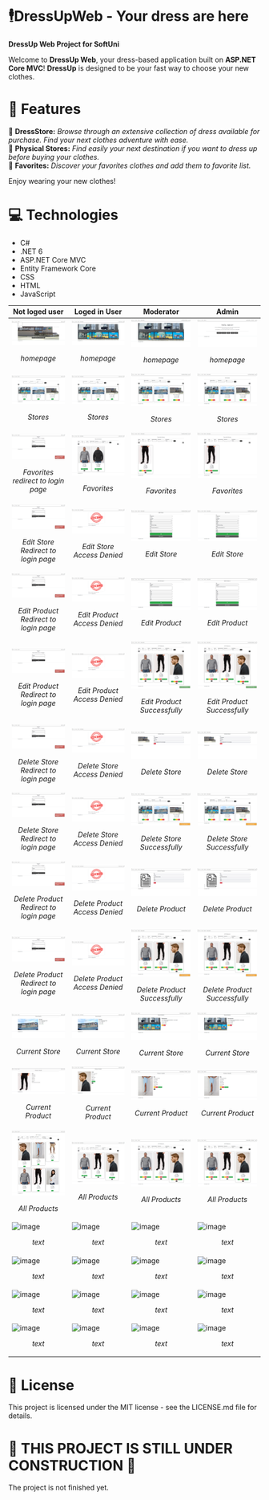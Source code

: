 # 🕴️DressUpWeb - Your dress are here
**DressUp Web Project for SoftUni**

Welcome to **DressUp Web**, your dress-based application built on **ASP.NET Core MVC**! **DressUp** is designed to be your fast way to choose your new clothes.

# 📖 Features
🏪 **DressStore:** *Browse through an extensive collection of dress available for purchase. Find your next clothes adventure with ease.* <br>
📄 **Physical Stores:** *Find easily your next destination if you want to dress up before buying your clothes.* <br>
📌 **Favorites:** *Discover your favorites clothes and add them to favorite list.* <br>

Enjoy wearing your new clothes!

# 💻 Technologies
- C#
- .NET 6
- ASP.NET Core MVC
- Entity Framework Core
- CSS
- HTML
- JavaScript


| **Not loged user**  | **Loged in User** | **Moderator** | **Admin** |
| --------------------------------------------------------------------------------------------------------------------------------------- | --------------------------------------------------------------------------------------------------------------------------------------- | --------------------------------------------------------------------------------------------------------------------------------------- | --------------------------------------------------------------------------------------------------------------------------------------- |
| <img src="https://github.com/MDimidov/DressUpWeb/blob/main/WebSIteImages/homepage.png" alt="homepage"> <p align="center">*homepage*</p> | <img src="https://github.com/MDimidov/DressUpWeb/blob/main/WebSIteImages/homepageUser.png" alt="homepageUser"> <p align="center">*homepage*</p> | <img src="https://github.com/MDimidov/DressUpWeb/blob/main/WebSIteImages/homepageModerator.png" alt="homepageModerator"> <p align="center">*homepage*</p> | <img src="https://github.com/MDimidov/DressUpWeb/blob/main/WebSIteImages/homepageAdmin.png" alt="homepageAdmin"> <p align="center">*homepage*</p> |
| <img src="https://github.com/MDimidov/DressUpWeb/blob/main/WebSIteImages/Stores.png" alt="Stores"> <p align="center">*Stores*</p> | <img src="https://github.com/MDimidov/DressUpWeb/blob/main/WebSIteImages/StoresUser.png" alt="StoresUser"> <p align="center">*Stores*</p> | <img src="https://github.com/MDimidov/DressUpWeb/blob/main/WebSIteImages/StoresModerator.png" alt="StoresModerator"> <p align="center">*Stores*</p> | <img src="https://github.com/MDimidov/DressUpWeb/blob/main/WebSIteImages/StoresModerator.png" alt="StoresModerator"> <p align="center">*Stores*</p> |
| <img src="https://github.com/MDimidov/DressUpWeb/blob/main/WebSIteImages/ErrorLogin.png" alt="ErrorLogin"> <p align="center">*Favorites redirect to login page*</p> | <img src="https://github.com/MDimidov/DressUpWeb/blob/main/WebSIteImages/FavoriteProductsUser.png" alt="FavoriteProductsUser"> <p align="center">*Favorites*</p> | <img src="https://github.com/MDimidov/DressUpWeb/blob/main/WebSIteImages/FavoriteProductsModerator.png" alt="FavoriteProductsModerator"> <p align="center">*Favorites*</p> | <img src="https://github.com/MDimidov/DressUpWeb/blob/main/WebSIteImages/FavoriteProductsModerator.png" alt="FavoriteProductsModerator"> <p align="center">*Favorites*</p> |
| <img src="https://github.com/MDimidov/DressUpWeb/blob/main/WebSIteImages/ErrorLogin.png" alt="ErrorLogin"> <p align="center">*Edit Store Redirect to login page*</p> | <img src="https://github.com/MDimidov/DressUpWeb/blob/main/WebSIteImages/AccessDeniedUser.png" alt="AccessDeniedUser"> <p align="center">*Edit Store Access Denied*</p> | <img src="https://github.com/MDimidov/DressUpWeb/blob/main/WebSIteImages/EditStoreModerator.png" alt="EditStoreModerator"> <p align="center">*Edit Store*</p> | <img src="https://github.com/MDimidov/DressUpWeb/blob/main/WebSIteImages/EditStoreModerator.png" alt="EditStoreModerator"> <p align="center">*Edit Store*</p> |
| <img src="https://github.com/MDimidov/DressUpWeb/blob/main/WebSIteImages/ErrorLogin.png" alt="ErrorLogin"> <p align="center">*Edit Product Redirect to login page*</p> | <img src="https://github.com/MDimidov/DressUpWeb/blob/main/WebSIteImages/AccessDeniedUser.png" alt="AccessDeniedUser"> <p align="center">*Edit Product Access Denied*</p> | <img src="https://github.com/MDimidov/DressUpWeb/blob/main/WebSIteImages/EditProductModerator.png" alt="EditProductModerator"> <p align="center">*Edit Product*</p> | <img src="https://github.com/MDimidov/DressUpWeb/blob/main/WebSIteImages/EditProductModerator.png" alt="EditProductModerator"> <p align="center">*Edit Product*</p> |
| <img src="https://github.com/MDimidov/DressUpWeb/blob/main/WebSIteImages/ErrorLogin.png" alt="ErrorLogin"> <p align="center">*Edit Product Redirect to login page*</p> | <img src="https://github.com/MDimidov/DressUpWeb/blob/main/WebSIteImages/AccessDeniedUser.png" alt="AccessDeniedUser"> <p align="center">*Edit Product Access Denied*</p> | <img src="https://github.com/MDimidov/DressUpWeb/blob/main/WebSIteImages/EditProductModeratorSuccessfully.png" alt="EditProductModeratorSuccessfully"> <p align="center">*Edit Product Successfully*</p> | <img src="https://github.com/MDimidov/DressUpWeb/blob/main/WebSIteImages/EditProductModeratorSuccessfully.png" alt="EditProductModeratorSuccessfully"> <p align="center">*Edit Product Successfully*</p> |
| <img src="https://github.com/MDimidov/DressUpWeb/blob/main/WebSIteImages/ErrorLogin.png" alt="ErrorLogin"> <p align="center">*Delete Store Redirect to login page*</p> | <img src="https://github.com/MDimidov/DressUpWeb/blob/main/WebSIteImages/AccessDeniedUser.png" alt="AccessDeniedUser"> <p align="center">*Delete Store Access Denied*</p> | <img src="https://github.com/MDimidov/DressUpWeb/blob/main/WebSIteImages/DeleteStoreModerator.png" alt="DeleteStoreModerator"> <p align="center">*Delete Store*</p> | <img src="https://github.com/MDimidov/DressUpWeb/blob/main/WebSIteImages/DeleteStoreModerator.png" alt="DeleteStoreModerator"> <p align="center">*Delete Store*</p> |
| <img src="https://github.com/MDimidov/DressUpWeb/blob/main/WebSIteImages/ErrorLogin.png" alt="ErrorLogin"> <p align="center">*Delete Store Redirect to login page*</p> | <img src="https://github.com/MDimidov/DressUpWeb/blob/main/WebSIteImages/AccessDeniedUser.png" alt="AccessDeniedUser"> <p align="center">*Delete Store Access Denied*</p> | <img src="https://github.com/MDimidov/DressUpWeb/blob/main/WebSIteImages/DeleteStoreModeratorSuccessfully.png" alt="DeleteStoreModeratorSuccessfully"> <p align="center">*Delete Store Successfully*</p> | <img src="https://github.com/MDimidov/DressUpWeb/blob/main/WebSIteImages/DeleteStoreModeratorSuccessfully.png" alt="DeleteStoreModeratorSuccessfully"> <p align="center">*Delete Store Successfully*</p> |
| <img src="https://github.com/MDimidov/DressUpWeb/blob/main/WebSIteImages/ErrorLogin.png" alt="ErrorLogin"> <p align="center">*Delete Product Redirect to login page*</p> | <img src="https://github.com/MDimidov/DressUpWeb/blob/main/WebSIteImages/AccessDeniedUser.png" alt="AccessDeniedUser"> <p align="center">*Delete Product Access Denied*</p> | <img src="https://github.com/MDimidov/DressUpWeb/blob/main/WebSIteImages/DeleteProductModerator.png" alt="DeleteProductModerator"> <p align="center">*Delete Product*</p> | <img src="https://github.com/MDimidov/DressUpWeb/blob/main/WebSIteImages/DeleteProductModerator.png" alt="DeleteProductModerator"> <p align="center">*Delete Product*</p> |
| <img src="https://github.com/MDimidov/DressUpWeb/blob/main/WebSIteImages/ErrorLogin.png" alt="ErrorLogin"> <p align="center">*Delete Product Redirect to login page*</p> | <img src="https://github.com/MDimidov/DressUpWeb/blob/main/WebSIteImages/AccessDeniedUser.png" alt="AccessDeniedUser"> <p align="center">*Delete Product Access Denied*</p> | <img src="https://github.com/MDimidov/DressUpWeb/blob/main/WebSIteImages/DeleteProductModeratorSuccessfully.png" alt="DeleteProductModeratorSuccessfully"> <p align="center">*Delete Product Successfully*</p> | <img src="https://github.com/MDimidov/DressUpWeb/blob/main/WebSIteImages/DeleteProductModeratorSuccessfully.png" alt="DeleteProductModeratorSuccessfully"> <p align="center">*Delete Product Successfully*</p> |
| <img src="https://github.com/MDimidov/DressUpWeb/blob/main/WebSIteImages/CurrentStore.png" alt="CurrentStore"> <p align="center">*Current Store*</p> | <img src="https://github.com/MDimidov/DressUpWeb/blob/main/WebSIteImages/CurrentStoreUser.png" alt="CurrentStoreUser"> <p align="center">*Current Store*</p> | <img src="https://github.com/MDimidov/DressUpWeb/blob/main/WebSIteImages/CurrentStoreAdmin.png" alt="CurrentStoreAdmin"> <p align="center">*Current Store*</p> | <img src="https://github.com/MDimidov/DressUpWeb/blob/main/WebSIteImages/CurrentStoreAdmin.png" alt="CurrentStoreAdmin"> <p align="center">*Current Store*</p> |
| <img src="https://github.com/MDimidov/DressUpWeb/blob/main/WebSIteImages/CurrentProductNotLoggedIn.png" alt="CurrentProductNotLoggedIn"> <p align="center">*Current Product*</p> | <img src="https://github.com/MDimidov/DressUpWeb/blob/main/WebSIteImages/CurrentProductUser.png" alt="CurrentProductUser"> <p align="center">*Current Product*</p> | <img src="https://github.com/MDimidov/DressUpWeb/blob/main/WebSIteImages/CurrentProductAdmin.png" alt="CurrentProductAdmin"> <p align="center">*Current Product*</p> | <img src="https://github.com/MDimidov/DressUpWeb/blob/main/WebSIteImages/CurrentProductAdmin.png" alt="CurrentProductAdmin"> <p align="center">*Current Product*</p> |
| <img src="https://github.com/MDimidov/DressUpWeb/blob/main/WebSIteImages/AllProducts.png" alt="AllProducts"> <p align="center">*All Products*</p> | <img src="https://github.com/MDimidov/DressUpWeb/blob/main/WebSIteImages/AllProductsUser.png" alt="AllProductsUser"> <p align="center">*All Products*</p> | <img src="https://github.com/MDimidov/DressUpWeb/blob/main/WebSIteImages/AllProductsAdmin.png" alt="AllProductsAdmin"> <p align="center">*All Products*</p> | <img src="https://github.com/MDimidov/DressUpWeb/blob/main/WebSIteImages/AllProductsAdmin.png" alt="AllProductsAdmin"> <p align="center">*All Products*</p> |
| <img src="link" alt="image"> <p align="center">*text*</p> | <img src="link" alt="image"> <p align="center">*text*</p> | <img src="link" alt="image"> <p align="center">*text*</p> | <img src="link" alt="image"> <p align="center">*text*</p> |
| <img src="link" alt="image"> <p align="center">*text*</p> | <img src="link" alt="image"> <p align="center">*text*</p> | <img src="link" alt="image"> <p align="center">*text*</p> | <img src="link" alt="image"> <p align="center">*text*</p> |
| <img src="link" alt="image"> <p align="center">*text*</p> | <img src="link" alt="image"> <p align="center">*text*</p> | <img src="link" alt="image"> <p align="center">*text*</p> | <img src="link" alt="image"> <p align="center">*text*</p> |
| <img src="link" alt="image"> <p align="center">*text*</p> | <img src="link" alt="image"> <p align="center">*text*</p> | <img src="link" alt="image"> <p align="center">*text*</p> | <img src="link" alt="image"> <p align="center">*text*</p> |



# 📄 License
This project is licensed under the MIT license - see the LICENSE.md file for details.

# :construction: THIS PROJECT IS STILL UNDER CONSTRUCTION :construction:
The project is not finished yet.
